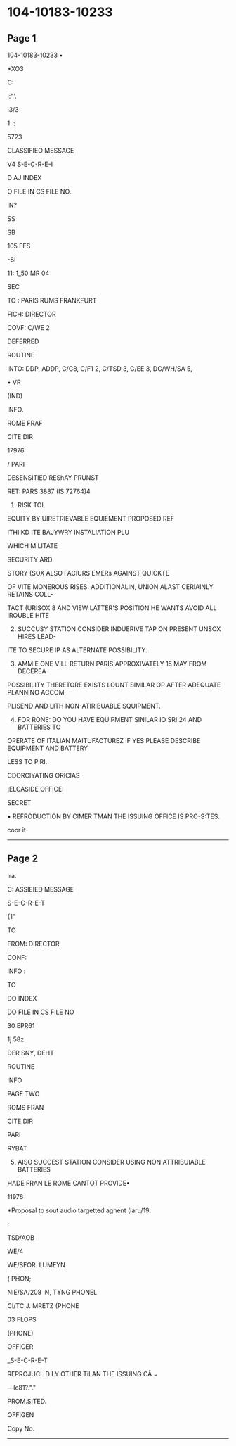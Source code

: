 # 104-10183-10233

## Page 1

104-10183-10233 •

*ХОЗ

C:

l:"'.

i3/3

1: :

5723

CLASSIFIEO MESSAGE

V4 S-E-C-R-E-I

D AJ INDEX

O FILE IN CS FILE NO.

IN?

SS

SB

105 FES

-SI

11: 1_50 MR 04

SEC

TO : PARIS RUMS FRANKFURT

FICH: DIRECTOR

COVF: C/WE 2

DEFERRED

ROUTINE

INTO: DDP, ADDP, C/C8, C/F1 2, C/TSD 3, C/EE 3, DC/WH/SA 5,

• VR

(IND)

INFO.

ROME FRAF

CITE DIR

17976

/ PARI

DESENSITIED REShAY PRUNST

RET: PARS 3887 (IS 72764)4

1. RISK TOL

EQUITY BY UIRETRIEVABLE EQUIEMENT PROPOSED REF

ITHIIKD ITE BAJYWRY INSTALIATION PLU

WHICH MILITATE

SECURITY ARD

STORY (SOX ALSO FACIURS EMERs AGAINST QUICKTE

OF VITE MONEROUS RISES. ADDITIONALIN, UNION ALAST CERIAINLY RETAINS COLL-

TACT (URISOX 8 AND VIEW LATTER'S POSITION HE WANTS AVOID ALL IROUBLE HITE

2. SUCCUSY STATION CONSIDER INDUERIVE TAP ON PRESENT UNSOX HIRES LEAD-

ITE TO SECURE IP AS ALTERNATE POSSIBILITY.

3. AMMIE ONE VILL RETURN PARIS APPROXIVATELY 15 MAY FROM DECEREA

POSSIBILITY THERETORE EXISTS LOUNT SIMILAR OP AFTER ADEQUATE PLANNINO ACCOM

PLISEND AND LITH NON-ATIRIBUABLE SQUIPMENT.

4. FOR RONE: DO YOU HAVE EQUIPMENT SINILAR IO SRI 24 AND BATTERIES TO

OPERATE OF ITALIAN MAITUFACTUREZ IF YES PLEASE DESCRIBE EQUIPMENT AND BATTERY

LESS TO PiRI.

CDORCIYATING ORICIAS

¡ELCASIDE OFFICEI

SECRET

• REFRODUCTION BY CIMER TMAN THE ISSUING OFFICE IS PRO-S:TES.

coor it

---

## Page 2

ira.

C: ASSIEIED MESSAGE

S-E-C-R-E-T

{1"

TO

FROM: DIRECTOR

CONF:

INFO :

TO

DO INDEX

DO FILE IN CS FILE NO

30 EPR61

1j 58z

DER SNY, DEHT

ROUTINE

INFO

PAGE TWO

ROMS FRAN

CITE DIR

PARI

RYBAT

5. AISO SUCCEST STATION CONSIDER USING NON ATTRIBUIABLE BATTERIES

HADE FRAN LE ROME CANTOT PROVIDE•

11976

*Proposal to sout audio targetted agnent (iaru/19.

:

TSD/AOB

WE/4

WE/SFOR. LUMEYN

( PHON;

NIE/SA/208 iN, TYNG PHONEL

CI/TC J. MRETZ (PHONE

03 FLOPS

(PHONE)

OFFICER

_S-E-C-R-E-T

REPROJUCI. D LY OTHER TiLAN THE ISSUING CÃ =

—le81?."."

PROM.SITED.

OFFIGEN

Copy No.

---

